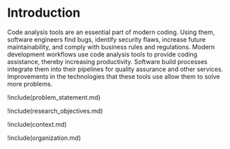 # Introduction

Code analysis tools are an essential part of modern coding. Using them, software engineers find bugs, identify security flaws, increase future maintainability, and comply with business rules and regulations. Modern development workflows use code analysis tools to provide coding assistance, thereby increasing productivity. Software build processes integrate them into their pipelines for quality assurance and other services. Improvements in the technologies that these tools use allow them to solve more problems.

!include(problem_statement.md)

!include(research_objectives.md)

!include(context.md)

!include(organization.md)
